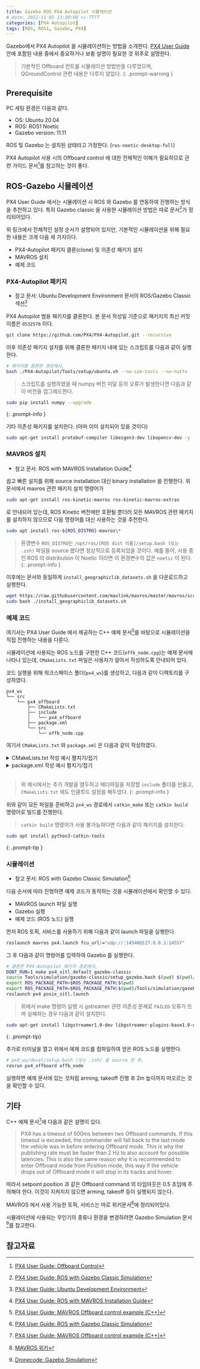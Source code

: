 ```yaml
---
title: Gazebo ROS PX4 Autopilot 시뮬레이션
# date: 2022-11-05 13:30:00 +/-TTTT
categories: [PX4 Autopilot]
tags: [ROS, ROS1, Gazebo, PX4]
---
```


Gazebo에서 PX4 Autopilot 을 시뮬레이션하는 방법을 소개한다.
[PX4 User Guide](https://docs.px4.io/main/en/) 안에 포함된 내용 중에서 중요하거나 보충 설명이 필요한 것 위주로 설명한다.

> 기본적인 Offboard 컨트롤 시뮬레이션 방법만을 다루었으며, QGroundControl 관련 내용은 다루지 않았다.
{: .prompt-warning }

## Prerequisite
PC 세팅 환경은 다음과 같다.

* OS: Ubuntu 20.04
* ROS: ROS1 Noetic
* Gazebo version: 11.11

ROS 및 Gazebo 는 설치된 상태라고 가정한다. (```ros-noetic-desktop-full```)

PX4 Autopilot 사용 시의 Offboard control 에 대한 전체적인 이해가 필요하므로 관련 가이드 문서[^offboard-control-guide]를 참고하는 것이 좋다.

## ROS-Gazebo 시뮬레이션
PX4 User Guide 에서는 시뮬레이션 시 ROS 와 Gazebo 를 연동하여 진행하는 방식을 추천하고 있다.
특히 Gazebo classic 을 사용한 시뮬레이션 방법은 따로 문서[^gazebo-classic-sim]가 정리되어있다.

위 링크에서 전체적인 설정 순서가 설명되어 있지만, 기본적인 시뮬레이션을 위해 필요한 내용은 크게 다음 세 가지이다.

* PX4-Autopilot 패키지 클론(clone) 및 의존성 패키지 설치
* MAVROS 설치
* 예제 코드

### PX4-Autopilot 패키지
* 참고 문서: Ubuntu Development Environment 문서의 ROS/Gazebo Classic 섹션[^ubuntu-ros-gazebo]

PX4 Autopilot 범용 패키지를 클론한다. 본 문서 작성일 기준으로 패키지의 최신 커밋 이름은 ```d532578``` 이다.

```bash
git clone https://github.com/PX4/PX4-Autopilot.git --recursive
```

이후 의존성 패키지 설치를 위해 클론한 패키지 내에 있는 스크립트를 다음과 같이 실행한다.

```bash
# 패키지를 클론한 경로에서,
bash ./PX4-Autopilot/Tools/setup/ubuntu.sh --no-sim-tools --no-nuttx
```
> 스크립트를 실행하였을 때 numpy 버전 미달 등의 오류가 발생한다면 다음과 같이 버전을 업그레드한다.

```bash
sudo pip install numpy --upgrade
```
{: .prompt-info }

기타 의존성 패키지를 설치한다. (아마 이미 설치되어 있을 것이다)

```bash
sudo apt-get install protobuf-compiler libeigen3-dev libopencv-dev -y
```

### MAVROS 설치
* 참고 문서: ROS with MAVROS Installation Guide[^mavros-guide]

쉽고 빠른 설치를 위해 source installation 대신 binary installation 을 진행한다.
위 문서에서 mavros 관련 패키지 설치 명령어가

```bash
sudo apt-get install ros-kinetic-mavros ros-kinetic-mavros-extras
```

로 안내되어 있는데, ROS Kinetic 버전에만 호환될 뿐더러 모든 MAVROS 관련 패키지를 설치하지 않으므로 다음 명령어를 대신 사용하는 것을 추천한다.

```bash
sudo apt install ros-${ROS_DISTRO}-mavros\*
```

> 환경변수 ```ROS_DISTRO```는 ```/opt/ros/[ROS dist 이름]/setup.bash (또는 .zsh)``` 파일을 source 했다면 정상적으로 등록되었을 것이다. 예를 들어, 사용 중인 ROS 의 distribution 이 Noetic 이라면 이 환경변수의 값은 ```noetic``` 이 된다.
{: .prompt-info }

이후에는 문서와 동일하게 ```install_geographiclib_datasets.sh``` 을 다운로드하고 실행한다.

```bash
wget https://raw.githubusercontent.com/mavlink/mavros/master/mavros/scripts/install_geographiclib_datasets.sh
sudo bash ./install_geographiclib_datasets.sh
```

### 예제 코드
여기서는 PX4 User Guide 에서 제공하는 C++ 예제 문서[^cpp-example]를 바탕으로 시뮬레이션을 직접 진행하는 내용을 다룬다.

시뮬레이션에 사용되는 ROS 노드를 구현한 C++ 코드(```offb_node.cpp```)는 예제 문서에 나타나 있는데, ```CMakeLists.txt``` 파일은 사용자가 알아서 작성하도록 안내되어 있다.

코드 실행을 위해 워크스페이스 폴더(```px4_ws```)를 생성하고, 다음과 같이 디렉토리를 구성하였다.

```
px4_ws
└── src
    └── px4_offboard
        ├── CMakeLists.txt
        ├── include
        │   └── px4_offboard
        ├── package.xml
        └── src
            └── offb_node.cpp
```

여기서 ```CMakeLists.txt``` 와 ```package.xml``` 은 다음과 같이 작성하였다.

<details>
<summary>CMakeLists.txt 작성 예시 펼치기/접기</summary>

{% highlight cmake %}

cmake_minimum_required(VERSION 3.0.0)
project(px4_offboard)

## Use C++14
if(NOT CMAKE_CXX_STANDARD)
    set(CMAKE_CXX_STANDARD 14)
endif()
if(NOT CMAKE_BUILD_TYPE)
    set(CMAKE_BUILD_TYPE "Release")
endif()

## By adding -Wall and -Werror, the compiler does not ignore warnings anymore,
## enforcing cleaner code.
add_definitions(-Wall -Werror)

## Find catkin macros and libraries
find_package(catkin REQUIRED COMPONENTS
    roscpp
    std_msgs
    sensor_msgs
    geometry_msgs
    joint_state_controller
    robot_state_publisher

    mavros_msgs
)

## Find system libraries
find_package(Eigen3 REQUIRED)
find_package(Boost REQUIRED)

## catkin specific configuration
catkin_package(
    INCLUDE_DIRS include ${EIGEN3_INCLUDE_DIR}
    CATKIN_DEPENDS roscpp std_msgs sensor_msgs geometry_msgs mavros_msgs
)

## Specify additional locations of header files
include_directories(
    include
    ${catkin_INCLUDE_DIRS}
    ${EIGEN3_INCLUDE_DIRS}
    ${Boost_INCLUDE_DIRS}
)

## Libraries, executables
# add_library(${PROJECT_NAME} ~~)
# target_link_libraries(${PROJECT_NAME} ${catkin_LIBRARIES})
# add_dependencies(${PROJECT_NAME} ${catkin_EXPORTED_TARGETS})

add_executable(offb_node src/offb_node.cpp)
target_link_libraries(offb_node ${catkin_LIBRARIES})
add_dependencies(offb_node ${catkin_EXPORTED_TARGETS})

{% endhighlight %}

</details>

<details>
<summary>package.xml 작성 예시 펼치기/접기</summary>

{% highlight xml %}

<?xml version="1.0"?>
<package format="2">
    <name>px4_offboard</name>
    <version>1.0.0</version>
    <description>px4 offboard control</description>
    <maintainer email="physism@gmail.com">Sang Su Lee</maintainer>
    <license>None</license>
    <author email="physism@gmail.com">Sang Su Lee</author>

    <buildtool_depend>catkin</buildtool_depend>

    <build_depend>eigen</build_depend>
    <build_depend>boost</build_depend>

    <build_depend>roscpp</build_depend>
    <build_depend>std_msgs</build_depend>
    <build_depend>sensor_msgs</build_depend>
    <build_depend>geometry_msgs</build_depend>
    <build_depend>joint_state_controller</build_depend>
    <build_depend>robot_state_publisher</build_depend>
    <build_depend>mavros_msgs</build_depend>

    <exec_depend>roscpp</exec_depend>
    <exec_depend>std_msgs</exec_depend>
    <exec_depend>sensor_msgs</exec_depend>
    <exec_depend>geometry_msgs</exec_depend>
    <exec_depend>joint_state_controller</exec_depend>
    <exec_depend>robot_state_publisher</exec_depend>
    <exec_depend>mavros_msgs</exec_depend>
</package>

{% endhighlight %}

</details>

<br>

> 위 예시에서는 추가 개발을 염두하고 헤더파일을 저장할 ```include``` 폴더를 만들고, ```CMakeLists.txt``` 에도 인클루드 설정을 해두었다.
{: .prompt-info }

위와 같이 모든 파일을 준비하고 ```px4_ws``` 경로에서 ```catkin_make``` 또는 ```catkin build``` 명령어로 빌드를 진행한다.

> ```catkin build``` 명령어가 사용 불가능하다면 다음과 같이 패키지를 설치한다.
```bash
sudo apt install python3-catkin-tools
```
{: .prompt-tip }

### 시뮬레이션
* 참고 문서: ROS with Gazebo Classic Simulation[^simulation]

다음 순서에 따라 진행하면 예제 코드가 동작하는 것을 시뮬레이션에서 확인할 수 있다.

* MAVROS launch 파일 실행
* Gazebo 실행
* 예제 코드 (ROS 노드) 실행

먼저 ROS 토픽, 서비스를 사용하기 위해 다음과 같이 launch 파일을 실행한다.

```bash
roslaunch mavros px4.launch fcu_url:="udp://:14540@127.0.0.1:14557"
```

그 후 다음과 같이 명령어를 입력하여 Gazebo 를 실행한다.

```bash
# 클론한 PX4-Autopilot 패키지 경로에서,
DONT_RUN=1 make px4_sitl_default gazebo-classic
source Tools/simulation/gazebo-classic/setup_gazebo.bash $(pwd) $(pwd)/build/px4_sitl_default
export ROS_PACKAGE_PATH=$ROS_PACKAGE_PATH:$(pwd)
export ROS_PACKAGE_PATH=$ROS_PACKAGE_PATH:$(pwd)/Tools/simulation/gazebo-classic/sitl_gazebo-classic
roslaunch px4 posix_sitl.launch
```

> 위에서 make 명령어 실행 시 gstreamer 관련 의존성 문제로 ```FAILED``` 오류가 뜨며 실패하는 경우 다음과 같이 설치한다.
```bash
sudo apt-get install libgstreamer1.0-dev libgstreamer-plugins-base1.0-dev
```
{: .prompt-tip}

추가로 터미널을 열고 위에서 예제 코드를 컴파일하여 얻은 ROS 노드를 실행한다.

```bash
# px4_ws/devel/setup.bash (또는 .zsh) 를 source 한 후,
rosrun px4_offboard offb_node
```

실행하면 예제 문서에 있는 것처럼 arming, takeoff 진행 후 2m 높이까지 떠오르는 것을 확인할 수 있다.

## 기타
C++ 예제 문서[^cpp-example]에 다음과 같은 설명이 있다.

> PX4 has a timeout of 500ms between two Offboard commands. If this timeout is exceeded, the commander will fall back to the last mode the vehicle was in before entering Offboard mode. This is why the publishing rate must be faster than 2 Hz to also account for possible latencies. This is also the same reason why it is recommended to enter Offboard mode from Position mode, this way if the vehicle drops out of Offboard mode it will stop in its tracks and hover.

따라서 setpoint position 과 같은 Offboard command 의 타임아웃은 0.5 초임에 주의해야 한다. 이것이 지켜지지 않으면 arming, takeoff 등이 실행되지 않는다.

MAVROS 에서 사용 가능한 토픽, 서비스는 따로 위키문서[^mavros-wiki]에 정리되어있다.

시뮬레이션에 사용되는 무인기의 종류나 환경을 변경하려면 Gazebo Simulation 문서[^gazebo-sim-detailed]를 참고한다.

## 참고자료
[^offboard-control-guide]: [PX4 User Guide: Offboard Control](https://docs.px4.io/main/en/ros/offboard_control.html)
[^gazebo-classic-sim]: [PX4 User Guide: ROS with Gazebo Classic Simulation](https://docs.px4.io/main/en/simulation/ros_interface.html)
[^ubuntu-ros-gazebo]: [PX4 User Guide: Ubuntu Development Environment](https://docs.px4.io/main/en/dev_setup/dev_env_linux_ubuntu.html#ros-gazebo-classic)
[^mavros-guide]: [PX4 User Guide: ROS with MAVROS Installation Guide](https://docs.px4.io/main/en/ros/mavros_installation.html)
[^cpp-example]: [PX4 User Guide: MAVROS Offboard control example (C++)](https://docs.px4.io/main/en/ros/mavros_offboard_cpp.html)
[^simulation]: [PX4 User Guide: ROS with Gazebo Classic Simulation](https://docs.px4.io/main/en/simulation/ros_interface.html)
[^mavros-wiki]: [MAVROS 위키](http://wiki.ros.org/mavros)
[^gazebo-sim-detailed]: [Dronecode: Gazebo Simulation](https://dev.px4.io/v1.10_noredirect/en/simulation/gazebo.html)